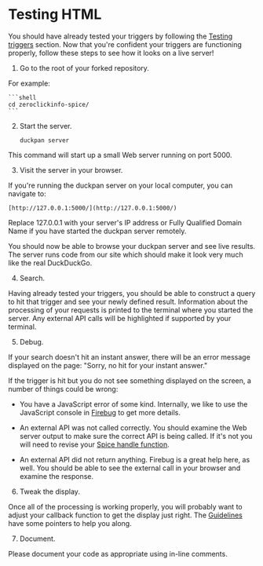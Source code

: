 # Testing HTML

You should have already tested your triggers by following the [Testing triggers](https://github.com/duckduckgo/duckduckgo#testing-triggers) section. Now that you're confident your triggers are functioning properly, follow these steps to see how it looks on a live server!

1. Go to the root of your forked repository.

  For example:

    ```shell
    cd zeroclickinfo-spice/
    ```

2. Start the server.

    ```shell
    duckpan server
    ```

  This command will start up a small Web server running on port 5000.

3. Visit the server in your browser.

  If you're running the duckpan server on your local computer, you can navigate to:

    [http://127.0.0.1:5000/](http://127.0.0.1:5000/)

  Replace 127.0.0.1 with your server's IP address or Fully Qualified Domain Name if you have started the duckpan server remotely.

  You should now be able to browse your duckpan server and see live results. The server runs code from our site which should make it look very much like the real DuckDuckGo.

4. Search.

  Having already tested your triggers, you should be able to construct a query to hit that trigger and see your newly defined result. Information about the processing of your requests is printed to the terminal where you started the server. Any external API calls will be highlighted if supported by your terminal.

5. Debug.

  If your search doesn't hit an instant answer, there will be an error message displayed on the page: "Sorry, no hit for your instant answer."

  If the trigger is hit but you do not see something displayed on the screen, a number of things could be wrong:

  - You have a JavaScript error of some kind. Internally, we like to use the JavaScript console in [Firebug](http://getfirebug.com/) to get more details.

  - An external API was not called correctly. You should examine the Web server output to make sure the correct API is being called. If it's not you will need to revise your [Spice handle function](#spice-handle-functions).

  - An external API did not return anything. Firebug is a great help here, as well. You should be able to see the external call in your browser and examine the response.

6. Tweak the display.

  Once all of the processing is working properly, you will probably want to adjust your callback function to get the display just right. The [Guidelines](https://github.com/duckduckgo/duckduckgo#guidelines) have some pointers to help you along.

7. Document.

  Please document your code as appropriate using in-line comments.
